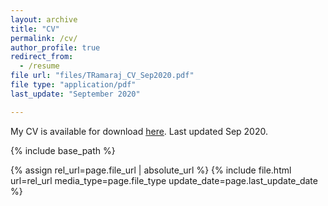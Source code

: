 ```yaml
---
layout: archive
title: "CV"
permalink: /cv/
author_profile: true
redirect_from:
  - /resume
file url: "files/TRamaraj_CV_Sep2020.pdf"
file type: "application/pdf"
last_update: "September 2020"

---
```


My CV is available for download [here](https://tramaraj.github.io/files/TRamaraj_CV_Sep2020.pdf). Last updated Sep 2020.


{% include base_path %}

{% assign rel_url=page.file_url | absolute_url %}
{% include file.html url=rel_url media_type=page.file_type update_date=page.last_update_date %}
